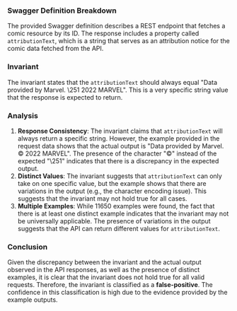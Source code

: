 ### Swagger Definition Breakdown
The provided Swagger definition describes a REST endpoint that fetches a comic resource by its ID. The response includes a property called `attributionText`, which is a string that serves as an attribution notice for the comic data fetched from the API.

### Invariant
The invariant states that the `attributionText` should always equal "Data provided by Marvel. \\251 2022 MARVEL". This is a very specific string value that the response is expected to return.

### Analysis
1. **Response Consistency**: The invariant claims that `attributionText` will always return a specific string. However, the example provided in the request data shows that the actual output is "Data provided by Marvel. © 2022 MARVEL". The presence of the character "©" instead of the expected "\251" indicates that there is a discrepancy in the expected output.
2. **Distinct Values**: The invariant suggests that `attributionText` can only take on one specific value, but the example shows that there are variations in the output (e.g., the character encoding issue). This suggests that the invariant may not hold true for all cases.
3. **Multiple Examples**: While 11650 examples were found, the fact that there is at least one distinct example indicates that the invariant may not be universally applicable. The presence of variations in the output suggests that the API can return different values for `attributionText`.

### Conclusion
Given the discrepancy between the invariant and the actual output observed in the API responses, as well as the presence of distinct examples, it is clear that the invariant does not hold true for all valid requests. Therefore, the invariant is classified as a **false-positive**. The confidence in this classification is high due to the evidence provided by the example outputs.
